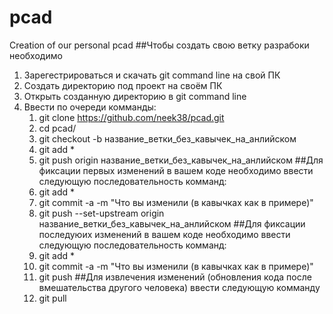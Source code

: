 # pcad
Creation of our personal pcad
##Чтобы создать свою ветку разрабоки необходимо
1. Зарегестрироваться и скачать git command line на свой ПК
2. Создать директорию под проект на своём ПК
3. Открыть созданную директорию в git command line
4. Ввести по очереди комманды:
   1. git clone https://github.com/neek38/pcad.git
   2. cd pcad/
   3. git checkout -b название_ветки_без_кавычек_на_анлийском
   4. git add *
   5. git push origin название_ветки_без_кавычек_на_анлийском
##Для фиксации первых изменений в вашем коде необходимо ввести следующую последовательность комманд:
   1. git add *
   2. git commit -a -m "Что вы изменили (в кавычках как в примере)"
   3. git push --set-upstream origin название_ветки_без_кавычек_на_анлийском
##Для фиксации последуюих изменений в вашем коде необходимо ввести следующую последовательность комманд:
   1. git add *
   2. git commit -a -m "Что вы изменили (в кавычках как в примере)"
   3. git push
##Для извлечения изменений (обновления кода после вмешательства другого человека) ввести следующую комманду
   1. git pull
